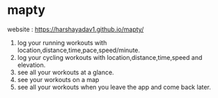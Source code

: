 # mapty
website : https://harshayadav1.github.io/mapty/
1. log your running workouts with location,distance,time,pace,speed/minute.
2. log your cycling workouts with location,distance,time,speed and elevation.
3. see all your workouts at a glance.
4. see your workouts on a map
5. see all your workouts when you leave the app and come back later.

